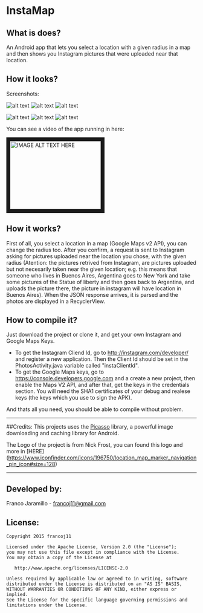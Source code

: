 # InstaMap

## What is does?
An Android app that lets you select a location with a given radius in a map and then shows you Instagram pictures that were uploaded near that location.

## How it looks?
Screenshots:

![alt text](https://github.com/francoj11/InstaMap/blob/master/Screenshots/1.png "Screenshot 1")
![alt text](https://github.com/francoj11/InstaMap/blob/master/Screenshots/2.png "Screenshot 2")
![alt text](https://github.com/francoj11/InstaMap/blob/master/Screenshots/3.png "Screenshot 3")

![alt text](https://github.com/francoj11/InstaMap/blob/master/Screenshots/1.png "Screenshot 4")
![alt text](https://github.com/francoj11/InstaMap/blob/master/Screenshots/2.png "Screenshot 5")
![alt text](https://github.com/francoj11/InstaMap/blob/master/Screenshots/3.png "Screenshot 6")


You can see a video of the app running in here:

<a href="http://www.youtube.com/watch?feature=player_embedded&v=_m-wXNs-g8U
" target="_blank"><img src="http://img.youtube.com/vi/_m-wXNs-g8U/0.jpg" 
alt="IMAGE ALT TEXT HERE" width="240" height="180" border="10" /></a>

## How it works? 
First of all, you select a location in a map (Google Maps v2 API), you can change the radius too. After you confirm,
a request is sent to Instagram asking for pictures uploaded near the location you chose, with the given radius (Atention: 
the pictures retrived from Instagram, are pictures uploaded but not necesarily taken near the given location; e.g. this means that someone who lives in Buenos Aires, Argentina goes to New York and take some pictures of the Statue of liberty and then goes back to Argentina, and uploads the picture there, the picture in instagram will have location in Buenos Aires).
When the JSON response arrives, it is parsed and the photos are displayed in a RecyclerView.

## How to compile it?
Just download the project or clone it, and get your own Instagram and Google Maps Keys.

- To get the Instagram Cliend Id, go to http://instagram.com/developer/ and register a new application. Then the Client Id should be set in the PhotosActivity.java variable called "instaClientId".
- To get the Google Maps keys, go to https://console.developers.google.com and a create a new project, then enable the Maps V2 API, and after that, get the keys in the credentials section. You will need the SHA1 certificates of your debug and realese keys (the keys which you use to sign the APK).

And thats all you need, you should be able to compile without problem.

------------------
##Credits:
This projects uses the [Picasso](http://square.github.io/picasso/) library, a powerful image downloading and caching library for Android.

The Logo of the project is from Nick Frost, you can found this logo and more in [HERE] (https://www.iconfinder.com/icons/196750/location_map_marker_navigation_pin_icon#size=128)

-----------------
## Developed by:
Franco Jaramillo - francoj11@gmail.com

## License:
    Copyright 2015 francoj11

    Licensed under the Apache License, Version 2.0 (the "License");
    you may not use this file except in compliance with the License.
    You may obtain a copy of the License at

       http://www.apache.org/licenses/LICENSE-2.0

    Unless required by applicable law or agreed to in writing, software
    distributed under the License is distributed on an "AS IS" BASIS,
    WITHOUT WARRANTIES OR CONDITIONS OF ANY KIND, either express or implied.
    See the License for the specific language governing permissions and
    limitations under the License.
